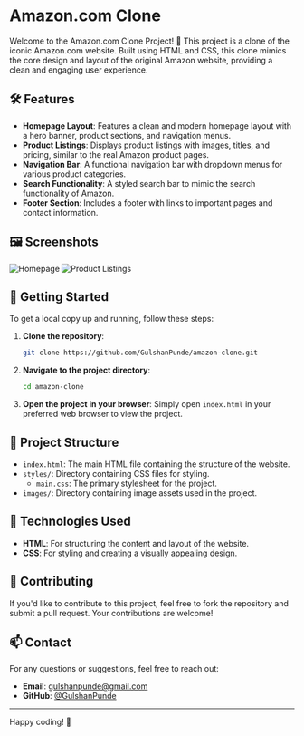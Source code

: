 # Amazon.com Clone

Welcome to the Amazon.com Clone Project! 🎉 This project is a clone of the iconic Amazon.com website. Built using HTML and CSS, this clone mimics the core design and layout of the original Amazon website, providing a clean and engaging user experience.

## 🛠️ Features

- **Homepage Layout**: Features a clean and modern homepage layout with a hero banner, product sections, and navigation menus.
- **Product Listings**: Displays product listings with images, titles, and pricing, similar to the real Amazon product pages.
- **Navigation Bar**: A functional navigation bar with dropdown menus for various product categories.
- **Search Functionality**: A styled search bar to mimic the search functionality of Amazon.
- **Footer Section**: Includes a footer with links to important pages and contact information.

## 🖼️ Screenshots

![Homepage](https://github.com/user-attachments/assets/581afaaf-2af8-4234-af95-23ecd17c9622)
![Product Listings](https://github.com/yourusername/yourrepository/raw/main/path/to/product-listings.png)
## 🚀 Getting Started

To get a local copy up and running, follow these steps:

1. **Clone the repository**:
    ```bash
    git clone https://github.com/GulshanPunde/amazon-clone.git
    ```

2. **Navigate to the project directory**:
    ```bash
    cd amazon-clone
    ```

3. **Open the project in your browser**:
    Simply open `index.html` in your preferred web browser to view the project.

## 📁 Project Structure

- `index.html`: The main HTML file containing the structure of the website.
- `styles/`: Directory containing CSS files for styling.
  - `main.css`: The primary stylesheet for the project.
- `images/`: Directory containing image assets used in the project.

## 🔧 Technologies Used

- **HTML**: For structuring the content and layout of the website.
- **CSS**: For styling and creating a visually appealing design.

## 🤝 Contributing

If you'd like to contribute to this project, feel free to fork the repository and submit a pull request. Your contributions are welcome!

## 📫 Contact

For any questions or suggestions, feel free to reach out:

- **Email**: gulshanpunde@gmail.com
- **GitHub**: [@GulshanPunde](https://github.com/GulshanPunde)

---

Happy coding! 🚀
